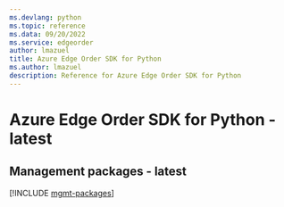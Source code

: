 ```yaml
---
ms.devlang: python
ms.topic: reference
ms.data: 09/20/2022
ms.service: edgeorder
author: lmazuel
title: Azure Edge Order SDK for Python
ms.author: lmazuel
description: Reference for Azure Edge Order SDK for Python
---
```

# Azure Edge Order SDK for Python - latest

## Management packages - latest
[!INCLUDE [mgmt-packages](edge-order-mgmt-index.md)]